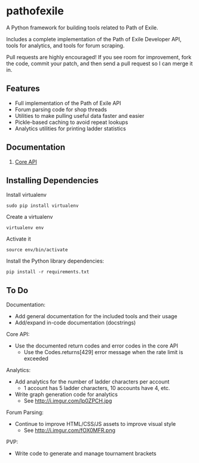 pathofexile
===========

A Python framework for building tools related to Path of Exile.

Includes a complete implementation of the Path of Exile Developer API, tools
for analytics, and tools for forum scraping.

Pull requests are highly encouraged! If you see room for improvement, fork the
code, commit your patch, and then send a pull request so I can merge it in.


Features <a name='features'></a>
--------
* Full implementation of the Path of Exile API
* Forum parsing code for shop threads
* Utilities to make pulling useful data faster and easier
* Pickle-based caching to avoid repeat lookups
* Analytics utilities for printing ladder statistics


Documentation
-------------

1. <a href='docs/api.md'>Core API</a>


Installing Dependencies
-----------------------

Install virtualenv

    sudo pip install virtualenv

Create a virtualenv

    virtualenv env

Activate it

    source env/bin/activate

Install the Python library dependencies:

    pip install -r requirements.txt


To Do
-----

Documentation:

* Add general documentation for the included tools and their usage
* Add/expand in-code documentation (docstrings)

Core API:

* Use the documented return codes and error codes in the core API
  * Use the Codes.returns[429] error message when the rate limit is exceeded

Analytics:

* Add analytics for the number of ladder characters per account
  * 1 account has 5 ladder characters, 10 accounts have 4, etc.
* Write graph generation code for analytics
  * See http://i.imgur.com/lp0ZPCH.jpg

Forum Parsing:

* Continue to improve HTML/CSS/JS assets to improve visual style
  * See http://i.imgur.com/fOX0MFR.png

PVP:

* Write code to generate and manage tournament brackets
